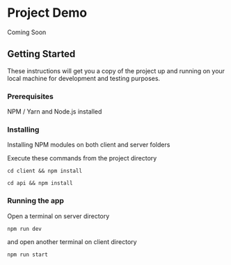 # Project Demo

Coming Soon

## Getting Started

These instructions will get you a copy of the project up and running on your local machine for development and testing purposes.

### Prerequisites

NPM / Yarn and Node.js installed

### Installing

Installing NPM modules on both client and server folders

Execute these commands from the project directory

```
cd client && npm install
```

```
cd api && npm install
```

### Running the app

Open a terminal on server directory

```
npm run dev
```

and open another terminal on client directory
```
npm run start
```
